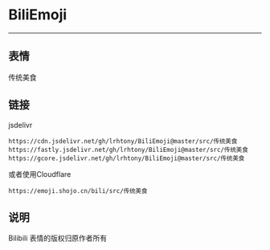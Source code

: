 # BiliEmoji
---
## 表情
传统美食
## 链接
jsdelivr
```
https://cdn.jsdelivr.net/gh/lrhtony/BiliEmoji@master/src/传统美食
https://fastly.jsdelivr.net/gh/lrhtony/BiliEmoji@master/src/传统美食
https://gcore.jsdelivr.net/gh/lrhtony/BiliEmoji@master/src/传统美食
```
或者使用Cloudflare
```
https://emoji.shojo.cn/bili/src/传统美食
```
## 说明
Bilibili 表情的版权归原作者所有

